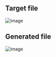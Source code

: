 ## Target file
![image](https://github.com/Pranay-Pandey/PlayCSS-solutions/assets/79053599/03cab969-a5c6-40e9-860d-2d2e5e15a475)

## Generated file
![image](https://github.com/Pranay-Pandey/PlayCSS-solutions/assets/79053599/5a57cd62-6343-4007-80ad-e0c2ff629417)
